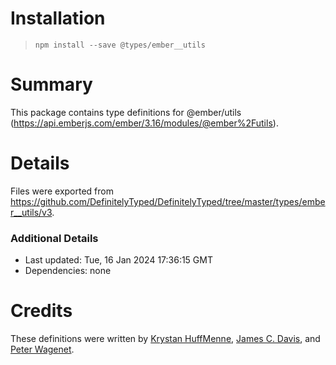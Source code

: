 # Installation
> `npm install --save @types/ember__utils`

# Summary
This package contains type definitions for @ember/utils (https://api.emberjs.com/ember/3.16/modules/@ember%2Futils).

# Details
Files were exported from https://github.com/DefinitelyTyped/DefinitelyTyped/tree/master/types/ember__utils/v3.

### Additional Details
 * Last updated: Tue, 16 Jan 2024 17:36:15 GMT
 * Dependencies: none

# Credits
These definitions were written by [Krystan HuffMenne](https://github.com/gitKrystan), [James C. Davis](https://github.com/jamescdavis), and [Peter Wagenet](https://github.com/wagenet).
